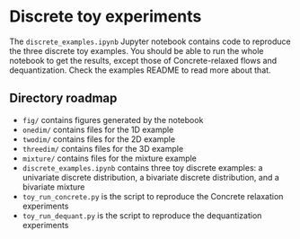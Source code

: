 # Discrete toy experiments

The `discrete_examples.ipynb` Jupyter notebook contains code
to reproduce the three discrete toy examples.
You should be able to run the whole notebook to get the results,
except those of Concrete-relaxed flows and dequantization.
Check the examples README to read more about that.



## Directory roadmap
- `fig/` contains figures generated by the notebook
- `onedim/` contains files for the 1D example
- `twodim/` contains files for the 2D example
- `threedim/` contains files for the 3D example
- `mixture/` contains files for the mixture example
- `discrete_examples.ipynb` contains three toy discrete examples:
a univariate discrete distribution,
a bivariate discrete distribution,
and a bivariate mixture
- `toy_run_concrete.py` is the script to reproduce the Concrete relaxation
experiments
- `toy_run_dequant.py` is the script to reproduce the dequantization experiments